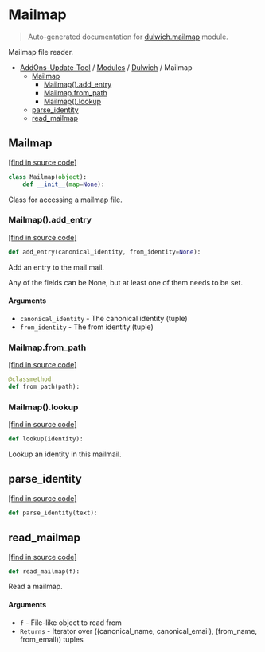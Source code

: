 # Mailmap

> Auto-generated documentation for [dulwich.mailmap](https://github.com/alchem1ster/AddOns-Update-Tool/blob/main/dulwich/mailmap.py) module.

Mailmap file reader.

- [AddOns-Update-Tool](../README.md#addons-update-tool-index) / [Modules](../MODULES.md#addons-update-tool-modules) / [Dulwich](index.md#dulwich) / Mailmap
    - [Mailmap](#mailmap)
        - [Mailmap().add_entry](#mailmapadd_entry)
        - [Mailmap.from_path](#mailmapfrom_path)
        - [Mailmap().lookup](#mailmaplookup)
    - [parse_identity](#parse_identity)
    - [read_mailmap](#read_mailmap)

## Mailmap

[[find in source code]](https://github.com/alchem1ster/AddOns-Update-Tool/blob/main/dulwich/mailmap.py#L61)

```python
class Mailmap(object):
    def __init__(map=None):
```

Class for accessing a mailmap file.

### Mailmap().add_entry

[[find in source code]](https://github.com/alchem1ster/AddOns-Update-Tool/blob/main/dulwich/mailmap.py#L70)

```python
def add_entry(canonical_identity, from_identity=None):
```

Add an entry to the mail mail.

Any of the fields can be None, but at least one of them needs to be
set.

#### Arguments

- `canonical_identity` - The canonical identity (tuple)
- `from_identity` - The from identity (tuple)

### Mailmap.from_path

[[find in source code]](https://github.com/alchem1ster/AddOns-Update-Tool/blob/main/dulwich/mailmap.py#L111)

```python
@classmethod
def from_path(path):
```

### Mailmap().lookup

[[find in source code]](https://github.com/alchem1ster/AddOns-Update-Tool/blob/main/dulwich/mailmap.py#L91)

```python
def lookup(identity):
```

Lookup an identity in this mailmail.

## parse_identity

[[find in source code]](https://github.com/alchem1ster/AddOns-Update-Tool/blob/main/dulwich/mailmap.py#L24)

```python
def parse_identity(text):
```

## read_mailmap

[[find in source code]](https://github.com/alchem1ster/AddOns-Update-Tool/blob/main/dulwich/mailmap.py#L37)

```python
def read_mailmap(f):
```

Read a mailmap.

#### Arguments

  - `f` - File-like object to read from
- `Returns` - Iterator over
    ((canonical_name, canonical_email), (from_name, from_email)) tuples

